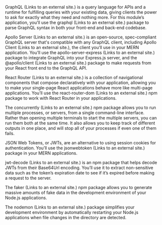 GraphQL (Links to an external site.) is a query language for APIs and a runtime for fulfilling queries with your existing data, giving clients the power to ask for exactly what they need and nothing more. For this module’s application, you’ll use the graphql (Links to an external site.) package to parse GraphQL syntax in both your front-end and back-end codebase.

Apollo Server (Links to an external site.) is an open-source, spec-compliant GraphQL server that's compatible with any GraphQL client, including Apollo Client (Links to an external site.), the client you’ll use in your MERN application. You’ll use the apollo-server-express (Links to an external site.) package to integrate GraphQL into your Express.js server, and the @apollo/client (Links to an external site.) package to make requests from your React front end to the GraphQL API.

React Router (Links to an external site.) is a collection of navigational components that compose declaratively with your application, allowing you to make your single-page React applications behave more like multi-page applications. You’ll use the react-router-dom (Links to an external site.) npm package to work with React Router in your applications.

The concurrently (Links to an external site.) npm package allows you to run multiple processes, or servers, from a single command-line interface. Rather than opening multiple terminals to start the multiple servers, you can run them both at the same time. It also allows you to keep track of different outputs in one place, and will stop all of your processes if even one of them fails.

JSON Web Tokens, or JWTs, are an alternative to using session cookies for authentication. You’ll use the jsonwebtoken (Links to an external site.) package in your MERN applications.

jwt-decode (Links to an external site.) is an npm package that helps decode JWTs from their Base64Url encoding. You’ll use it to extract non-sensitive data such as the token’s expiration date to see if it’s expired before making a request to the server.

The faker (Links to an external site.) npm package allows you to generate massive amounts of fake data in the development environment of your Node.js applications.

The nodemon (Links to an external site.) package simplifies your development environment by automatically restarting your Node.js applications when file changes in the directory are detected.